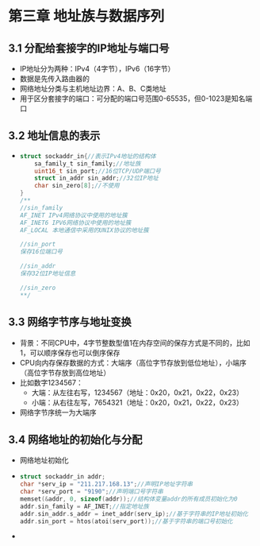 # 第三章 地址族与数据序列

## 3.1 分配给套接字的IP地址与端口号

- IP地址分为两种：IPv4（4字节），IPv6（16字节）
- 数据是先传入路由器的
- 网络地址分类与主机地址边界：A、B、C类地址
- 用于区分套接字的端口：可分配的端口号范围0-65535，但0-1023是知名端口



## 3.2 地址信息的表示

- ```c
  struct sockaddr_in{//表示IPv4地址的结构体
      sa_family_t sin_family;//地址族
      uint16_t sin_port;//16位TCP/UDP端口号
      struct in_addr sin_addr;//32位IP地址
      char sin_zero[8];//不使用
  }
  /**
  //sin_family
  AF_INET IPv4网络协议中使用的地址簇
  AF_INET6 IPV6网络协议中使用的地址簇
  AF_LOCAL 本地通信中采用的UNIX协议的地址簇
  
  //sin_port
  保存16位端口号
  
  //sin_addr
  保存32位IP地址信息
  
  //sin_zero
  **/
  ```



## 3.3 网络字节序与地址变换

- 背景：不同CPU中，4字节整数型值1在内存空间的保存方式是不同的，比如1，可以顺序保存也可以倒序保存
- CPU向内存保存数据的方式：大端序（高位字节存放到低位地址），小端序（高位字节存放到高位地址）
- 比如数字1234567：
  - 大端：从左往右写，1234567（地址：0x20，0x21，0x22，0x23）
  - 小端：从右往左写，7654321（地址：0x20，0x21，0x22，0x23）
- 网络字节序统一为大端序



## 3.4 网络地址的初始化与分配

- 网络地址初始化

- ```c
  struct sockaddr_in addr;
  char *serv_ip = "211.217.168.13";//声明IP地址字符串
  char *serv_port = "9190";//声明端口号字符串
  memset(&addr, 0, sizeof(addr));//结构体变量addr的所有成员初始化为0
  addr.sin_family = AF_INET;//指定地址族
  addr.sin_addr.s_addr = inet_addr(serv_ip);//基于字符串的IP地址初始化
  addr.sin_port = htos(atoi(serv_port));//基于字符串的端口号初始化
  ```

- 